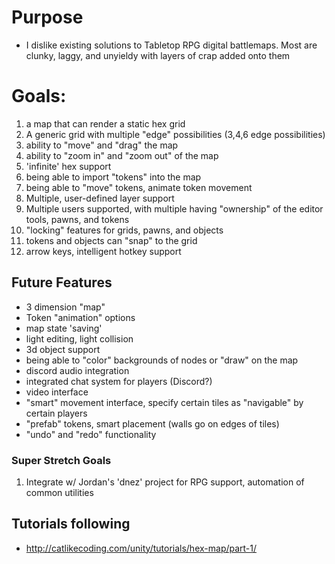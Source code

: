 # Purpose

- I dislike existing solutions to Tabletop RPG digital battlemaps. Most are clunky, laggy, and unyieldy with layers of crap added onto them

# Goals:

1. a map that can render a static hex grid
1. A generic grid with multiple "edge" possibilities (3,4,6 edge possibilities)
1. ability to "move" and "drag" the map
1. ability to "zoom in" and "zoom out" of the map
1. 'infinite' hex support
1. being able to import "tokens" into the map
1. being able to "move" tokens, animate token movement
1. Multiple, user-defined layer support
1. Multiple users supported, with multiple having "ownership" of the editor tools, pawns, and tokens
1. "locking" features for grids, pawns, and objects
1. tokens and objects can "snap" to the grid
1. arrow keys, intelligent hotkey support

## Future Features
- 3 dimension "map"
- Token "animation" options
- map state 'saving'
- light editing, light collision
- 3d object support
- being able to "color" backgrounds of nodes or "draw" on the map
- discord audio integration
- integrated chat system for players (Discord?)
- video interface
- "smart" movement interface, specify certain tiles as "navigable" by certain players
- "prefab" tokens, smart placement (walls go on edges of tiles)
- "undo" and "redo" functionality

### Super Stretch Goals
1. Integrate w/ Jordan's 'dnez' project for RPG support, automation of common utilities


## Tutorials following

- http://catlikecoding.com/unity/tutorials/hex-map/part-1/
